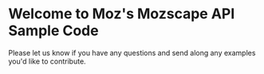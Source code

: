 Welcome to Moz's Mozscape API Sample Code
=========================================

Please let us know if you have any questions and send along any
examples you'd like to contribute.
